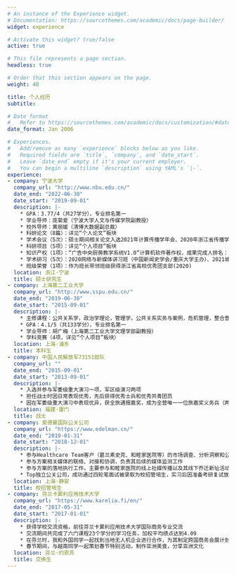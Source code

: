 ```yaml
---
# An instance of the Experience widget.
# Documentation: https://sourcethemes.com/academic/docs/page-builder/
widget: experience

# Activate this widget? true/false
active: true

# This file represents a page section.
headless: true

# Order that this section appears on the page.
weight: 40

title: 个人经历
subtitle:

# Date format
#   Refer to https://sourcethemes.com/academic/docs/customization/#date-format
date_format: Jan 2006

# Experiences.
#   Add/remove as many `experience` blocks below as you like.
#   Required fields are `title`, `company`, and `date_start`.
#   Leave `date_end` empty if it's your current employer.
#   You can begin a multiline `description` using YAML's `|-`.
experience:
- company: 宁波大学
  company_url: "http://www.nbu.edu.cn/"
  date_end: "2022-06-30"
  date_start: "2019-09-01"
  description: |-
    * GPA：3.77/4（共27学分），专业排名第一
    * 学业导师：庞菊爱（宁波大学人文与传媒学院副教授）
    * 校外导师：黄丽媛（清博大数据副总裁）
    * 科研论文（8篇）：详见“个人论文”板块
    * 学术会议（5次）：硕士期间相关论文入选2021年计算传播学年会、2020年浙江省传播学会年会、第七届视听传播高峰论坛、浙江传媒学院第五届研究生学术论坛和首届中国广告青年论坛等学术会议
    * 科研项目（5项）：详见“个人项目”板块
    * 知识产权（1项）：“广告中央厨房教学系统V1.0”计算机软件著作权，成果完成人排名：3/4
    * 学术研习（5次）：2020网络与新媒体讲习班（中国新闻史学会/重庆大学主办）、2021城市品牌海外大师工作坊（中国传媒大学主办）、2021北京大学创意传播管理暑期学校（北京大学主办）、2021网络与新媒体讲习班（中国新闻史学会/重庆大学主办）和2021“青年空间”工作坊（上海交通大学主办）
    * 班级荣誉（1项）：作为班长带领班级获得浙江省高校优秀团支部(2020)
  location: 浙江·宁波
  title: 硕士研究生
- company: 上海第二工业大学
  company_url: "http://www.sspu.edu.cn/"
  date_end: "2019-06-30"
  date_start: "2015-09-01"
  description: |-
    * 主修课程：公共关系学，政治学理论，管理学，公共关系实务与案例，危机管理，整合营销传播，新媒体信息编辑等
    * GPA：4.1/5（共133学分），专业排名第一
    * 学业导师：胡广梅（上海第二工业大学文理学部副教授）
    * 学科竞赛（4项，详见“个人项目”板块）
  location: 上海·浦东
  title: 本科生
- company: 中国人民解放军73151部队
  company_url: ""
  date_end: "2015-09-01"
  date_start: "2013-09-01"
  description: |-
    * 入选并参与军委级重大演习一项，军区级演习两项
    * 担任战士时因日常表现优秀，先后获得优秀士兵和优秀共青团员
    * 因在军委级重大演习中表现优异，获全旅通报嘉奖，成为全营唯一一位旅嘉奖义务兵（两年兵）获得者
  location: 福建·厦门
  title: 战士
- company: 爱德曼国际公关公司
  company_url: "https://www.edelman.cn/"
  date_end: "2019-01-31"
  date_start: "2018-12-01"
  description: |-
    * 参与Healthcare Team客户（葛兰素史克、和睦家医院等）的市场调查、分析洞察和公关方案策划工作
    * 参与方案相关媒体的联络、对接和协调，负责其后续的媒体监测工作
    * 参与方案的落地执行工作，主要参与和睦家医院的线上社媒传播以及其线下乔迁新址活动
    * Top独立公关公司，成功通过四轮笔面试被录取为校招管培生，实习后因准备考研复试放弃offer
  location: 上海·静安
  title: 校招管培生
- company: 芬兰卡累利应用技术大学
  company_url: "https://www.karelia.fi/en/"
  date_end: "2017-05-31"
  date_start: "2017-01-01"
  description: |-
    * 获得学校交流资格，前往芬兰卡累利应用技术大学国际商务专业交流
    * 交流期间共完成了六门课程23个学分的学习任务，加权平均绩点达到4.09
    * 在芬兰时，我和外国同学一起找到当地无人机企业进行合作，为其制定跨国商务会展计划并实施
    * 春节期间，与越南同学一起策划春节特别活动，制作亚洲美食，分享亚洲文化
  location: 芬兰·约恩苏
  title: 交换生
---
```


